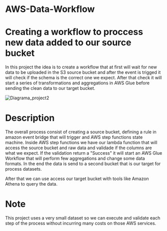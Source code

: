 # AWS-Data-Workflow

# Creating a workflow to proccess new data added to our source bucket

In this project the idea is to create a workflow that at first will wait for new data to be uploaded in the S3 source bucket and after the event is trigged it will check if the schema is the correct one we expect.
After that check it will start a series of transformations and aggregations in AWS Glue before sending the clean data to our target bucket. 

![Diagrama_project2](https://github.com/user-attachments/assets/cdf30ef0-637f-420f-a61e-39e192e67cb3)

# Description

The overall process consist of creating a source bucket, defining a rule in amazon event bridge that will trigger and AWS step functions state machine.
Inside AWS step functions we have our lambda function that will access the source bucket and raw data and validade if the columns are what we expect.
If the validation return a "Success" it will start an AWS Glue Workflow that will perform few aggregations and change some data formats.
In the end the data is send to a second bucket that is our target for process datasets.

After that we can use access our target bucket with tools like Amazon Athena to query the data.

# Note

This project uses a very small dataset so we can execute and validate each step of the process without incurring many costs on those AWS services.
